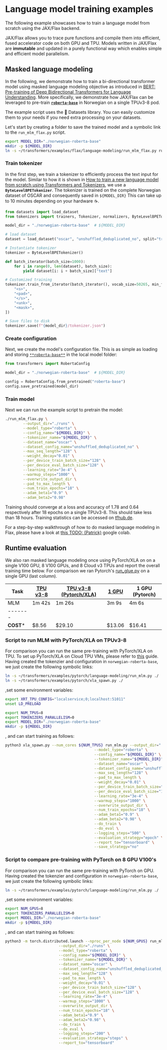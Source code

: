 <!---
Copyright 2021 The HuggingFace Team. All rights reserved.

Licensed under the Apache License, Version 2.0 (the "License");
you may not use this file except in compliance with the License.
You may obtain a copy of the License at

    http://www.apache.org/licenses/LICENSE-2.0

Unless required by applicable law or agreed to in writing, software
distributed under the License is distributed on an "AS IS" BASIS,
WITHOUT WARRANTIES OR CONDITIONS OF ANY KIND, either express or implied.
See the License for the specific language governing permissions and
limitations under the License.
-->

# Language model training examples

The following example showcases how to train a language model from scratch 
using the JAX/Flax backend.

JAX/Flax allows you to trace pure functions and compile them into efficient, fused accelerator code on both GPU and TPU.
Models written in JAX/Flax are **immutable** and updated in a purely functional
way which enables simple and efficient model parallelism.

## Masked language modeling

In the following, we demonstrate how to train a bi-directional transformer model 
using masked language modeling objective as introduced in [BERT: Pre-training of Deep Bidirectional Transformers for Language Understanding](https://arxiv.org/abs/1810.04805).
More specifically, we demonstrate how JAX/Flax can be leveraged 
to pre-train [**`roberta-base`**](https://huggingface.co/roberta-base)
in Norwegian on a single TPUv3-8 pod.

The example script uses the 🤗 Datasets library. You can easily customize them to your needs if you need extra processing on your datasets.

Let's start by creating a folder to save the trained model and a symbolic link to the `run_mlm_flax.py` script.

```bash
export MODEL_DIR="./norwegian-roberta-base"
mkdir -p ${MODEL_DIR}
ln -s ~/transformers/examples/flax/language-modeling/run_mlm_flax.py run_mlm_flax.py
```

### Train tokenizer

In the first step, we train a tokenizer to efficiently process the text input for the model. Similar to how it is shown in [How to train a new language model from scratch using Transformers and Tokenizers](https://huggingface.co/blog/how-to-train), we use a **`ByteLevelBPETokenizer`**.
The tokenizer is trained on the complete Norwegian dataset of OSCAR
and consequently saved in `${MODEL_DIR}`
This can take up to 10 minutes depending on your hardware ☕.

```python
from datasets import load_dataset
from tokenizers import trainers, Tokenizer, normalizers, ByteLevelBPETokenizer

model_dir = "./norwegian-roberta-base"  # ${MODEL_DIR}

# load dataset
dataset = load_dataset("oscar", "unshuffled_deduplicated_no", split="train")

# Instantiate tokenizer
tokenizer = ByteLevelBPETokenizer()

def batch_iterator(batch_size=1000):
    for i in range(0, len(dataset), batch_size):
        yield dataset[i: i + batch_size]["text"]

# Customized training
tokenizer.train_from_iterator(batch_iterator(), vocab_size=50265, min_frequency=2, special_tokens=[
    "<s>",
    "<pad>",
    "</s>",
    "<unk>",
    "<mask>",
])

# Save files to disk
tokenizer.save(f"{model_dir}/tokenizer.json")
```

### Create configuration

Next, we create the model's configuration file. This is as simple 
as loading and storing [`**roberta-base**`](https://huggingface.co/roberta-base)
in the local model folder:

```python
from transformers import RobertaConfig

model_dir = "./norwegian-roberta-base"  # ${MODEL_DIR}

config = RobertaConfig.from_pretrained("roberta-base")
config.save_pretrained(model_dir)
```

### Train model

Next we can run the example script to pretrain the model:

```bash
./run_mlm_flax.py \
        --output_dir="./runs" \
        --model_type="roberta" \
        --config_name="${MODEL_DIR}" \
        --tokenizer_name="${MODEL_DIR}" \
        --dataset_name="oscar" \
        --dataset_config_name="unshuffled_deduplicated_no" \
        --max_seq_length="128" \
        --weight_decay="0.01" \
        --per_device_train_batch_size="128" \
        --per_device_eval_batch_size="128" \
        --learning_rate="3e-4" \
        --warmup_steps="1000" \
        --overwrite_output_dir \
        --pad_to_max_length \
        --num_train_epochs="18" \
        --adam_beta1="0.9" \
        --adam_beta2="0.98"
```

Training should converge at a loss and accuracy 
of 1.78 and 0.64 respectively after 18 epochs on a single TPUv3-8.
This should take less than 18 hours.
Training statistics can be accessed on [tfhub.de](https://tensorboard.dev/experiment/GdYmdak2TWeVz0DDRYOrrg).

For a step-by-step walkthrough of how to do masked language modeling in Flax, please have a 
look at [this TODO: (Patrick)]() google colab.


## Runtime evaluation

We also ran masked language modeling once using PyTorch/XLA on on a single V100 GPU, 8 V100 GPUs, and 8 Cloud v3 TPUs and report the
overall training time below. For comparison we ran Pytorch's [run_glue.py](https://github.com/huggingface/transformers/blob/master/examples/pytorch/text-classification/run_glue.py) on a single GPU (last column).


| Task  | [TPU v3-8](https://tensorboard.dev/experiment/GdYmdak2TWeVz0DDRYOrrg/#scalars&_smoothingWeight=0)  | [TPU v3-8 (Pytorch/XLA)]()| [1 GPU](https://tensorboard.dev/experiment/mkPS4Zh8TnGe1HB6Yzwj4Q)  | 1 GPU (Pytorch) |
|-------|-----------|------------|------------|-----------------|
| MLM   |  1m 42s   |  1m 26s    | 3m 9s      | 4m 6s           |
|-------|
| **COST*** | $8.56  | $29.10 | $13.06 | $16.41      |

### Script to run MLM with PyTorch/XLA on TPUv3-8

For comparison you can run the same pre-training with PyTorch/XLA on TPU. To set up PyTorch/XLA on Cloud TPU VMs, please 
refer to [this](https://cloud.google.com/tpu/docs/pytorch-xla-ug-tpu-vm) guide.
Having created the tokenzier and configuration in `norwegian-roberta-base`, we just create the following symbolic links:

```bash
ln -s ~/transformers/examples/pytorch/language-modeling/run_mlm.py ./
ln -s ~/transformers/examples/pytorch/xla_spawn.py ./
```

,set some environment variables:

```bash
export XRT_TPU_CONFIG="localservice;0;localhost:51011"
unset LD_PRELOAD

export NUM_TPUS=8
export TOKENIZERS_PARALLELISM=0
export MODEL_DIR="./norwegian-roberta-base"
mkdir -p ${MODEL_DIR}
```

, and can start training as follows:

```bash
python3 xla_spawn.py --num_cores ${NUM_TPUS} run_mlm.py --output_dir="./runs" \
										--model_type="roberta" \
										--config_name="${MODEL_DIR}" \
										--tokenizer_name="${MODEL_DIR}" \
										--dataset_name="oscar" \
										--dataset_config_name="unshuffled_deduplicated_no" \
										--max_seq_length="128" \
										--pad_to_max_length \
										--weight_decay="0.01" \
										--per_device_train_batch_size="128" \
										--per_device_eval_batch_size="128" \
										--learning_rate="3e-4" \
										--warmup_steps="1000" \
										--overwrite_output_dir \
										--num_train_epochs="18" \
										--adam_beta1="0.9" \
										--adam_beta2="0.98" \
										--do_train \
										--do_eval \
										--logging_steps="500" \
										--evaluation_strategy="epoch" \
										--report_to="tensorboard" \
										--save_strategy="no"
```

### Script to compare pre-training with PyTorch on 8 GPU V100's

For comparison you can run the same pre-training with PyTorch on GPU.
Having created the tokenzier and configuration in `norwegian-roberta-base`, we just create the following symbolic links:

```bash
ln -s ~/transformers/examples/pytorch/language-modeling/run_mlm.py ./
```

,set some environment variables:

```bash
export NUM_GPUS=8
export TOKENIZERS_PARALLELISM=0
export MODEL_DIR="./norwegian-roberta-base"
mkdir -p ${MODEL_DIR}
```

, and can start training as follows:

```bash
python3 -m torch.distributed.launch --nproc_per_node ${NUM_GPUS} run_mlm.py \
                        --output_dir="./runs" \
                        --model_type="roberta" \
                        --config_name="${MODEL_DIR}" \
                        --tokenizer_name="${MODEL_DIR}" \
                        --dataset_name="oscar" \
                        --dataset_config_name="unshuffled_deduplicated_no" \
                        --max_seq_length="128" \
                        --pad_to_max_length \
                        --weight_decay="0.01" \
                        --per_device_train_batch_size="128" \
                        --per_device_eval_batch_size="128" \
                        --learning_rate="3e-4" \
                        --warmup_steps="1000" \
                        --overwrite_output_dir \
                        --num_train_epochs="18" \
                        --adam_beta1="0.9" \
                        --adam_beta2="0.98" \
                        --do_train \
                        --do_eval \
                        --logging_steps="200" \
                        --evaluation_strategy="steps" \
                        --report_to="tensorboard"
```

